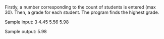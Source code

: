 Firstly, a number corresponding to the count of students is entered (max 30). Then, a grade for each student. The program finds the highest grade.

Sample input: 3 4.45 5.56 5.98

Sample output: 5.98
